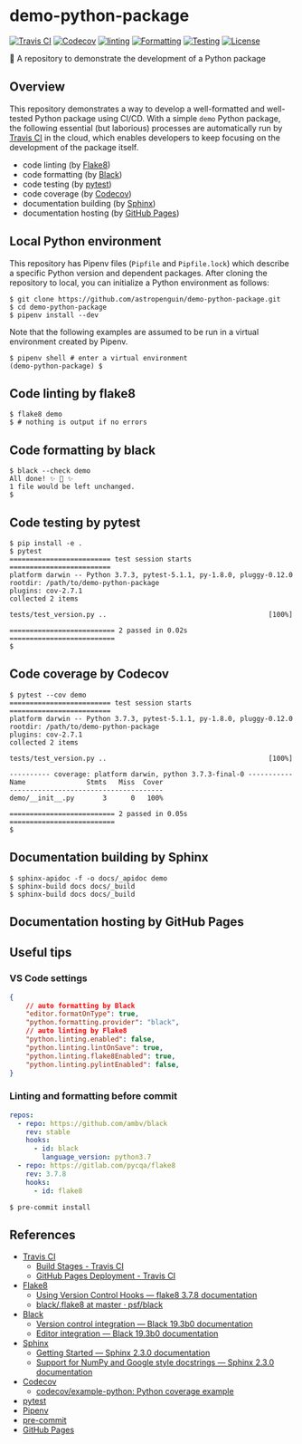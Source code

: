 # demo-python-package

[![Travis CI](https://img.shields.io/travis/astropenguin/demo-python-package/master.svg?label=Travis%20CI&style=flat-square)](https://travis-ci.org/astropenguin/demo-python-package)
[![Codecov](https://img.shields.io/codecov/c/github/astropenguin/demo-python-package?label=Codecov&style=flat-square)](https://img.shields.io/codecov/c/github/astropenguin/demo-python-package)
[![linting](https://img.shields.io/badge/Linting-Flake8-orange?style=flat-square)](http://flake8.pycqa.org/en/latest/)
[![Formatting](https://img.shields.io/badge/Formatting-Black-333?style=flat-square)](https://black.readthedocs.io/en/stable/)
[![Testing](https://img.shields.io/badge/Testing-pytest-yellow?style=flat-square)](https://black.readthedocs.io/en/stable/)
[![License](https://img.shields.io/badge/license-MIT-blue.svg?label=License&style=flat-square)](LICENSE)

:gift: A repository to demonstrate the development of a Python package

## Overview

This repository demonstrates a way to develop a well-formatted and well-tested Python package using CI/CD.
With a simple `demo` Python package, the following essential (but laborious) processes are automatically run by [Travis CI] in the cloud, which enables developers to keep focusing on the development of the package itself.

- code linting (by [Flake8])
- code formatting (by [Black])
- code testing (by [pytest])
- code coverage (by [Codecov])
- documentation building (by [Sphinx])
- documentation hosting (by [GitHub Pages])

## Local Python environment

This repository has Pipenv files (`Pipfile` and `Pipfile.lock`) which describe a specific Python version and dependent packages.
After cloning the repository to local, you can initialize a Python environment as follows:

```shell
$ git clone https://github.com/astropenguin/demo-python-package.git
$ cd demo-python-package
$ pipenv install --dev
```

Note that the following examples are assumed to be run in a virtual environment created by Pipenv.

```shell
$ pipenv shell # enter a virtual environment
(demo-python-package) $
```

## Code linting by flake8

```shell
$ flake8 demo
$ # nothing is output if no errors
```

## Code formatting by black

```shell
$ black --check demo
All done! ✨ 🍰 ✨
1 file would be left unchanged.
$
```

## Code testing by pytest

```shell
$ pip install -e .
$ pytest
========================= test session starts =========================
platform darwin -- Python 3.7.3, pytest-5.1.1, py-1.8.0, pluggy-0.12.0
rootdir: /path/to/demo-python-package
plugins: cov-2.7.1
collected 2 items

tests/test_version.py ..                                        [100%]

========================== 2 passed in 0.02s ==========================
$
```

## Code coverage by Codecov

```shell
$ pytest --cov demo
========================= test session starts =========================
platform darwin -- Python 3.7.3, pytest-5.1.1, py-1.8.0, pluggy-0.12.0
rootdir: /path/to/demo-python-package
plugins: cov-2.7.1
collected 2 items

tests/test_version.py ..                                        [100%]

---------- coverage: platform darwin, python 3.7.3-final-0 -----------
Name               Stmts   Miss  Cover
--------------------------------------
demo/__init__.py       3      0   100%

========================== 2 passed in 0.05s ==========================
$
```

## Documentation building by Sphinx

```shell
$ sphinx-apidoc -f -o docs/_apidoc demo
$ sphinx-build docs docs/_build
$ sphinx-build docs docs/_build
```

## Documentation hosting by GitHub Pages

## Useful tips

### VS Code settings

```json
{
    // auto formatting by Black
    "editor.formatOnType": true,
    "python.formatting.provider": "black",
    // auto linting by Flake8
    "python.linting.enabled": false,
    "python.linting.lintOnSave": true,
    "python.linting.flake8Enabled": true,
    "python.linting.pylintEnabled": false,
}
```

### Linting and formatting before commit

```yaml
repos:
  - repo: https://github.com/ambv/black
    rev: stable
    hooks:
      - id: black
        language_version: python3.7
  - repo: https://gitlab.com/pycqa/flake8
    rev: 3.7.8
    hooks:
      - id: flake8
```

```shell
$ pre-commit install
```

## References

- [Travis CI]
    - [Build Stages \- Travis CI](https://docs.travis-ci.com/user/build-stages)
    - [GitHub Pages Deployment \- Travis CI](https://docs.travis-ci.com/user/deployment/pages/)
- [Flake8]
    - [Using Version Control Hooks — flake8 3\.7\.8 documentation](http://flake8.pycqa.org/en/latest/user/using-hooks.html)
    - [black/\.flake8 at master · psf/black](https://github.com/psf/black/blob/master/.flake8)
- [Black]
    - [Version control integration — Black 19\.3b0 documentation](https://black.readthedocs.io/en/stable/version_control_integration.html)
    - [Editor integration — Black 19\.3b0 documentation](https://black.readthedocs.io/en/stable/editor_integration.html)
- [Sphinx]
    - [Getting Started — Sphinx 2\.3\.0 documentation](https://www.sphinx-doc.org/en/2.0/usage/quickstart.html)
    - [Support for NumPy and Google style docstrings — Sphinx 2\.3\.0 documentation](https://www.sphinx-doc.org/en/2.0/usage/extensions/napoleon.html)
- [Codecov]
    - [codecov/example\-python: Python coverage example](https://github.com/codecov/example-python)
- [pytest]
- [Pipenv]
- [pre-commit]
- [GitHub Pages]

[Travis CI]: https://travis-ci.org
[Flake8]: http://flake8.pycqa.org/en/latest
[Black]: https://black.readthedocs.io/en/stable
[pytest]: https://docs.pytest.org/en/latest
[Codecov]: https://codecov.io
[Sphinx]: http://www.sphinx-doc.org/en/master
[GitHub Pages]: https://pages.github.com
[Pipenv]: https://pipenv.readthedocs.io/en/latest
[pre-commit]: https://pre-commit.com/
